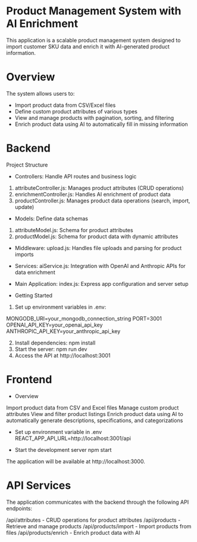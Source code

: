 # Product Management System with AI Enrichment
This application is a scalable product management system designed to import customer SKU data and enrich it with AI-generated product information.

# Overview
The system allows users to:
* Import product data from CSV/Excel files
* Define custom product attributes of various types
* View and manage products with pagination, sorting, and filtering
* Enrich product data using AI to automatically fill in missing information

# Backend
Project Structure

* Controllers: Handle API routes and business logic
1. attributeController.js: Manages product attributes (CRUD operations)
2. enrichmentController.js: Handles AI enrichment of product data
3. productController.js: Manages product data operations (search, import, update)

* Models: Define data schemas
1. attributeModel.js: Schema for product attributes
2. productModel.js: Schema for product data with dynamic attributes

* Middleware: upload.js: Handles file uploads and parsing for product imports

* Services: aiService.js: Integration with OpenAI and Anthropic APIs for data enrichment

* Main Application: index.js: Express app configuration and server setup

* Getting Started
1. Set up environment variables in .env:

MONGODB_URI=your_mongodb_connection_string
PORT=3001
OPENAI_API_KEY=your_openai_api_key
ANTHROPIC_API_KEY=your_anthropic_api_key

2. Install dependencies: npm install
3. Start the server: npm run dev
4. Access the API at http://localhost:3001


# Frontend

* Overview

Import product data from CSV and Excel files
Manage custom product attributes
View and filter product listings
Enrich product data using AI to automatically generate descriptions, specifications, and categorizations

* Set up environment variable in .env
REACT_APP_API_URL=http://localhost:3001/api

* Start the development server
npm start

The application will be available at http://localhost:3000.

# API Services
The application communicates with the backend through the following API endpoints:

/api/attributes - CRUD operations for product attributes
/api/products - Retrieve and manage products
/api/products/import - Import products from files
/api/products/enrich - Enrich product data with AI